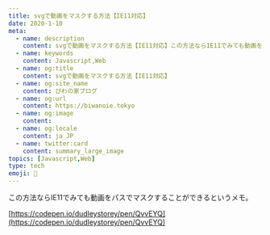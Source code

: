 ```yaml
---
title: svgで動画をマスクする方法【IE11対応】
date: 2020-1-10
meta:
  - name: description
    content: svgで動画をマスクする方法【IE11対応】この方法ならIE11でみても動画をパスでマスクすることができるというメモ。
  - name: keywords
    content: Javascript,Web
  - name: og:title
    content: svgで動画をマスクする方法【IE11対応】
  - name: og:site_name
    content: びわの家ブログ
  - name: og:url
    content: https://biwanoie.tokyo
  - name: og:image
    content: 
  - name: og:locale
    content: ja_JP
  - name: twitter:card
    content: summary_large_image
topics: [Javascript,Web] 
type: tech
emoji: 💛
---
```

この方法ならIE11でみても動画をパスでマスクすることができるというメモ。

[https://codepen.io/dudleystorey/pen/QvvEYQ](https://codepen.io/dudleystorey/pen/QvvEYQ)

